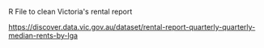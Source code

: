 R File to clean Victoria's rental report 

https://discover.data.vic.gov.au/dataset/rental-report-quarterly-quarterly-median-rents-by-lga
